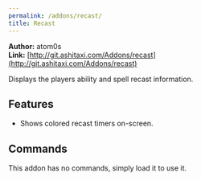 ```yaml
---
permalink: /addons/recast/
title: Recast
---
```


**Author:** atom0s<br/>
**Link:** [http://git.ashitaxi.com/Addons/recast](http://git.ashitaxi.com/Addons/recast)

Displays the players ability and spell recast information.

## Features

  * Shows colored recast timers on-screen.

## Commands

This addon has no commands, simply load it to use it.